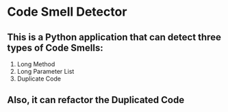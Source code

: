 # Code Smell Detector

## This is a Python application that can detect three types of Code Smells:
<ol>
  <li>Long Method</li>
  <li>Long Parameter List</li>
  <li>Duplicate Code</li>
</ol>

## Also, it can refactor the Duplicated Code
